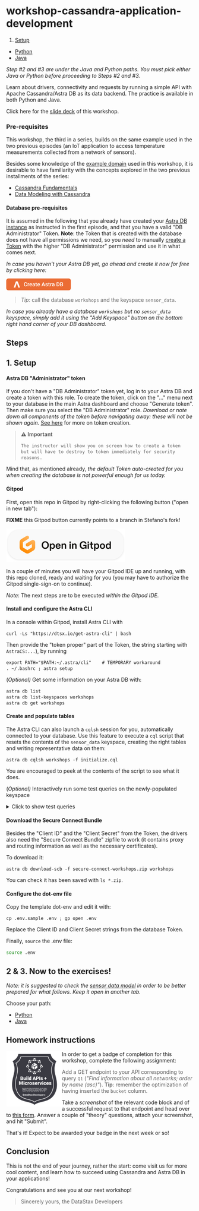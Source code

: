 # workshop-cassandra-application-development

1. [Setup](#1-database-setup)

- [Python](python/Python_README.md)
- [Java](java/Java_README.md)

_Step #2 and #3 are under the Java and Python paths.  You must pick either Java or Python before proceeding to Steps #2 and #3._

Learn about drivers, connectivity and requests by running a simple API with
Apache Cassandra/Astra DB as its data backend. The practice is available in both
Python and Java.

Click here for the [slide deck](slides/java-and-python-apps-with-cassandra-slides.pdf) of this workshop.

### Pre-requisites

This workshop, the third in a series, builds on the same example used in the two previous
episodes (an IoT application to access temperature measurements collected from a network of sensors).

Besides some knowledge of the [example domain](https://www.datastax.com/learn/data-modeling-by-example/sensor-data-model) used in this workshop, it is desirable to have
familiarity with the concepts explored in the two previous installments of the series:

- [Cassandra Fundamentals](https://github.com/datastaxdevs/workshop-cassandra-fundamentals)
- [Data Modeling with Cassandra](https://github.com/datastaxdevs/workshop-cassandra-data-modeling)

#### Database pre-requisites

It is assumed in the following that you already have created
your [Astra DB instance](https://github.com/datastaxdevs/workshop-cassandra-fundamentals#4-create-your-astra-db-instance) as instructed in the first episode,
and that you have a valid "DB Administrator" Token.
**Note**: the Token that is created with the database does not have all permissions we need,
so you _need_ to manually [create a Token](https://awesome-astra.github.io/docs/pages/astra/create-token/)
with the higher "DB Administrator"
permission and use it in what comes next.

_In case you haven't your Astra DB yet, go ahead and create it now for free by clicking here:_

<a href="https://astra.dev/yt-8-10"><img src="images/create_astra_db_button.png?raw=true" /></a>

> _Tip_: call the database `workshops` and the keyspace `sensor_data`.

_In case you already have a database `workshops` but no `sensor_data` keyspace,
simply add it using the "Add Keyspace" button on the bottom right hand corner of your DB dashboard._

## Steps

## 1. Setup

#### Astra DB "Administrator" token

If you don't have a "DB Administrator" token yet, log in to your Astra DB
and create a token with this role.
To create the token, click on the "..." menu next to your database in the main
Astra dashboard and choose "Generate token". Then make sure you select the "DB Administrator" role.
_Download or note down all components of the token before navigating away:
these will not be shown again._
[See here](https://awesome-astra.github.io/docs/pages/astra/create-token/)
for more on token creation.

> **⚠️ Important**
> ```
> The instructor will show you on screen how to create a token 
> but will have to destroy to token immediately for security reasons.
> ```

Mind that, as mentioned already, _the default Token auto-created for you when
creating the database is not powerful enough for us today._

#### Gitpod

First, open this repo in Gitpod by right-clicking the following button ("open in new tab"):

**FIXME** this Gitpod button currently points to a branch in Stefano's fork!

<a href="https://gitpod.io/#https://github.com/hemidactylus/workshop-cassandra-application-development/tree/astra-cli"><img src="images/open_in_gitpod.svg?raw=true" /></a>

In a couple of minutes you will have your Gitpod IDE up and running, with this repo cloned,
ready and waiting for you (you may have to authorize the Gitpod single-sign-on to continue).

_Note_: The next steps are to be executed _within the Gitpod IDE._

#### Install and configure the Astra CLI

In a console within Gitpod, install Astra CLI with

```
curl -Ls "https://dtsx.io/get-astra-cli" | bash
```

Then provide the "token proper" part of the Token, the string starting with `AstraCS:...`), by running

```
export PATH="$PATH:~/.astra/cli"    # TEMPORARY workaround
. ~/.bashrc ; astra setup
```

(_Optional)_ Get some information on your Astra DB with:

```
astra db list
astra db list-keyspaces workshops
astra db get workshops
```

#### Create and populate tables

The Astra CLI can also launch a `cqlsh` session for you, automatically connected
to your database. Use this feature to execute a `cql` script that resets the
contents of the `sensor_data` keyspace, creating the right tables and writing
representative data on them:

```
astra db cqlsh workshops -f initialize.cql
```

You are encouraged to peek at the contents of the script to see what it does.

(_Optional)_ Interactively run some test queries on the newly-populated keyspace

<details><summary>Click to show test queries</summary>

Open an interactive `cqlsh` shell with:

```
astra db cqlsh workshops -k sensor_data
```

Now you can copy-paste any of the queries below and execute them with the `Enter` key:

```
-- Q1 (note 'all' is the only partition key in this table)
SELECT  name, description, region, num_sensors
FROM    networks
WHERE   bucket = 'all';

-- Q2
SELECT  date_hour, avg_temperature, latitude, longitude, sensor 
FROM    temperatures_by_network
WHERE   network    = 'forest-net'
  AND   week       = '2020-07-05'
  AND   date_hour >= '2020-07-05'
  AND   date_hour  < '2020-07-07';

-- Q3
SELECT  *
FROM    sensors_by_network
WHERE   network = 'forest-net';

-- Q4
SELECT  timestamp, value 
FROM    temperatures_by_sensor
WHERE   sensor = 's1003'
  AND   date   = '2020-07-06';
```

To close `cqlsh` and get back to the shell prompt, execute the `EXIT` command.

</details>

#### Download the Secure Connect Bundle

Besides the "Client ID" and the "Client Secret" from the Token, the drivers
also need the "Secure Connect Bundle" zipfile to work (it contains proxy
and routing information as well as the necessary certificates).

To download it:

```
astra db download-scb -f secure-connect-workshops.zip workshops
```

You can check it has been saved with `ls *.zip`.

#### Configure the dot-env file

Copy the template dot-env and edit it with:

```
cp .env.sample .env ; gp open .env
```

Replace the Client ID and Client Secret strings from the database Token.

Finally, `source` the .env file:

```bash
source .env
```


## 2 & 3. Now to the exercises!

_Note: it is suggested to check the [sensor data model](https://www.datastax.com/learn/data-modeling-by-example/sensor-data-model)
in order to be better prepared for what follows. Keep it open in another tab._

Choose your path:

- [Python](python/Python_README.md)
- [Java](java/Java_README.md)

## Homework instructions

<img src="images/api-micro.png?raw=true" width="150" align="left" />

In order to get a badge of completion for this workshop,
complete the following assignment:

> Add a GET endpoint to your API corresponding to query `Q1`
> (_"Find information about all networks; order by name (asc)"_).
> **Tip**: remember the optimization of having inserted the `bucket` column.

Take a _screenshot_ of the relevant code block and of a successful
request to that endpoint and head over to [this form](https://dtsx.io/homework-appdev). Answer a couple of
"theory" questions, attach your screenshot, and hit "Submit".

That's it! Expect to be awarded your badge in the next week or so!

## Conclusion

This is not the end of your journey, rather the start: come visit us for more
cool content, and learn how to succeed using
Cassandra and Astra DB in your applications!

Congratulations and see you at our next workshop!

> Sincerely yours, the DataStax Developers
> 

